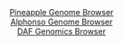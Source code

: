<div id="Pineapple_Genome_Browser" align="center">
  <a href="https://igv.org/app/?sessionURL=blob:zZJda9swGIX_i6BlA8eW7MZfUEbSjzVNu2RNs4yUYhRHdtTKkiPJdj7If58SNnazQnOxMdCF9PJK7zlHzxbURCoqOIiBa6O2jRCwgFqIZoSLkpEvuCAKxBlmilhAkoxIwlMC4i3IsNJ4_HBnbi60LlXsOFSXrQLzXNjKs3GBN4LjRtmpKJwLwRieCYm1kMrpSlwLh.Z1qyEzXJa2me3ZbWeONXYwKxeCK.GUhOdJY95LfpWSnHBRkKSomKYHAYnRYzTO7Qx_6kxGnTQlSvXJujc_7_R7nW_e1Xj62b.Yjgc3k7E_OR3RnGNdSXLeh53eFPqL7.Es9HFxsTxxr8vqfr2hr4_hiXd5erUqqSTqHAUo9NqeG4YmGsrnZPU_uTaLHus8HXLar0I2wFrB15tbVq2Med69Q_7VG853FmAirQwLIF3IIEbQ8qBvtV2_td.i0IIwMvlIQUH89GwBLXH6atqftkCvS0MMUGRZHeCxgJBzIkHciiAMUBS57bPgDEYR2llbUEn298K9Hj9EAXQ7rusnGWXa4DxPFC.VjTm36zSz882RaXqry9vxzepxEOQvZ.tyqEcr3Xyt7xuev0mRGX34QGP0PYr.CXfvEWLr2bGwdZfVni01hHQdVNCVCPXQ40u4yd1K_TGgPUbHhZMJWWBt.k3FHH_yVmNJMdemUFNFZ5RRvZ6YHEUDYuR6BluQCiYMh0Dmsw_QghZqw4._8fR2z7sf">Pineapple Genome Browser</a>
</div>
<div id="Alphonso_Genome_Browser" align="center">
  <a href="https://igv.org/app/?sessionURL=blob:zZPhT.IwHIb_lyaau2Rs3cbALTGXgcopRkREFGOWH1s3Kltb2w4Ewv9.1dzlvpyJfLjLJfvQ_dKt7_vs2RYtiVSUMxQhz3YD23WRhdScr0ZQiZJcQUUUinIoFbGQJDmRhKUERVuUg9Iwvrk0T861FipyHKpFowJWcFv5NlSw4QxWyk555XR5WcKMS9BcKqcjYckdWiwbKzIDIWxztm8HTgYaHCjFnDPFHUFYkazM.5Jfo6QgjFckqepS0_cAicljMmZ2Dt_iyShOU6JUn6zPs.O4fx7f.afjaa_VnY4H3yfj1uRwRAsGupbk.PnA60xuTzxcVUOV35XP7T6otRqE9.MD7yw.8E8OT18FlUQdu233yA_8pocNHMoy8vo_9TYX3bP78FwQ__pyc3Zlql5kbDhjD9ewPnqI.9PhB813Fip5WhsbUDqX7cjFlo9bVuC1Gm9L98jCODR8JKcoenyykJaQLsz2xy3Sa2GcQYq81O_6WIjLjEgUNUKM224YekGz3cRh6O6sLapl.ffgno1vwjb2Ys9rJTkttRE6SxQTygbG7GWa28VmT5qdi1WcG5tEr3joMY1Ht558SQ3Z9cIbdJt_5Pn2m5nj3z.iKfuZVP_Evc8EsfVsX.Hulbg_qW.um91Fa.FPc7cHtepsAgNpWnwIaD84OZcVaLPfTMztT.eWICkwbQZLquiMllSvJ4YjX6HI9XyjLkp5yY2LSBazL9jClhvgr78V9XdPux8-">Alphonso Genome Browser</a>
</div>


<div id="DAF_Genomics_Browser" align="center">
  <a href="https://igv.org/app/?sessionURL=blob:tZFra9swFIb_iyD95JtkO44NYThLspaUbjTzMlpKUOzj2NSSPEnOlfz3Ca9jsAtj0IF0JHEu79F5zmgHUtWCowQRB4cOxshCqhL7JWVtA3eUgUJJSRsFFpJQggSeA0rOqKRK0.z.1mRWWrcqcd2ClvYWuGB1rhzlO7S1leh0BSbUJg5l9CQ43SsnF8wEa.rSpq0EV8KleQ5K2Z7bAt.u99SY7751XxLWrGt03auuTROmscIpqem25gUc_tLIf1A2q36TrpZpn7.A400xThc36Sd_lj28G759yN5fr7Lh6mpZbznVnYTxlE9203KuAv1hQOan7GDsZ7ybxWzFJt5o4E.vZoe2lqDGOMIjP_RJHKCLhRqRdwYDyiuJExxYERlZJAjsl6sfDs0cpKhR8vhkIS1p_mzCH89IH1sDCyn40vXcLCRkARIldux5EY5jEgZR4MUxvlhn1MnmlWnOs_s48khKyNDZUGb0y7rpR2iEfnW.FsqfKpv9r6g.Bovn2_2B5AMy6fzNzhzZJjqeriFow.Xst6hC84M_fq0UklFtXN.eL2BoYxQZcP2DjH95unwF">DAF Genomics Browser</a>
</div>
